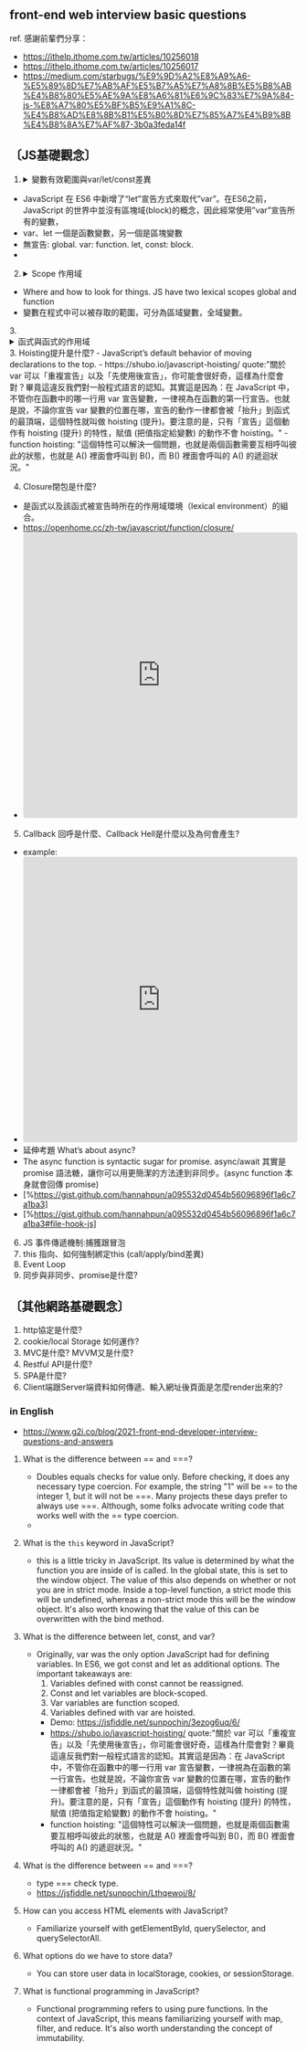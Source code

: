 ## front-end web interview basic questions

ref. 感謝前輩們分享：
- https://ithelp.ithome.com.tw/articles/10256018
- https://ithelp.ithome.com.tw/articles/10256017
- https://medium.com/starbugs/%E9%9D%A2%E8%A9%A6-%E5%89%8D%E7%AB%AF%E5%B7%A5%E7%A8%8B%E5%B8%AB%E4%B8%80%E5%AE%9A%E8%A6%81%E6%9C%83%E7%9A%84-js-%E8%A7%80%E5%BF%B5%E9%A1%8C-%E4%B8%AD%E8%8B%B1%E5%B0%8D%E7%85%A7%E4%B9%8B%E4%B8%8A%E7%AF%87-3b0a3feda14f

## 〔JS基礎觀念〕
1. <details><summary>變數有效範圍與var/let/const差異</summary>
 - JavaScript 在 ES6 中新增了“let”宣告方式來取代”var”。在ES6之前， JavaScript 的世界中並沒有區塊域(block)的概念，因此經常使用”var”宣告所有的變數，
 - var、let 一個是函數變數，另一個是區塊變數
 - 無宣告: global. var: function. let, const: block.
 - 
</details>

2. <details><summary>Scope 作用域</summary>
 - Where and how to look for things. JS have two lexical scopes global and function
 - 變數在程式中可以被存取的範圍，可分為區域變數，全域變數。
</details>
3. <details><summary>函式與函式的作用域</summary></details>
3. Hoisting提升是什麼?
 - JavaScript’s default behavior of moving declarations to the top.
 - https://shubo.io/javascript-hoisting/ quote:"關於 var 可以「重複宣告」以及「先使用後宣告」，你可能會很好奇，這樣為什麼會對？畢竟這違反我們對一般程式語言的認知。其實這是因為：在 JavaScript 中，不管你在函數中的哪一行用 var 宣告變數，一律視為在函數的第一行宣告。也就是說，不論你宣告 var 變數的位置在哪，宣告的動作一律都會被「抬升」到函式的最頂端，這個特性就叫做 hoisting (提升)。要注意的是，只有「宣告」這個動作有 hoisting (提升) 的特性，賦值 (把值指定給變數) 的動作不會 hoisting。"
      - function hoisting: "這個特性可以解決一個問題，也就是兩個函數需要互相呼叫彼此的狀態，也就是 A() 裡面會呼叫到 B()，而 B() 裡面會呼叫的 A() 的遞迴狀況。"

4. Closure閉包是什麼?
 - 是函式以及該函式被宣告時所在的作用域環境（lexical environment）的組合。
 - https://openhome.cc/zh-tw/javascript/function/closure/
 - <iframe src="https://codesandbox.io/embed/closure-qg5z25?fontsize=14&hidenavigation=1&theme=dark&view=editor"
     style="width:100%; height:500px; border:0; border-radius: 4px; overflow:hidden;"
     title="closure"
     allow="accelerometer; ambient-light-sensor; camera; encrypted-media; geolocation; gyroscope; hid; microphone; midi; payment; usb; vr; xr-spatial-tracking"
     sandbox="allow-forms allow-modals allow-popups allow-presentation allow-same-origin allow-scripts"
   ></iframe>

5. Callback 回呼是什麼、Callback Hell是什麼以及為何會產生?
 - example: 
 - <iframe src="https://codesandbox.io/embed/exciting-platform-hjlsqq?fontsize=14&hidenavigation=1&theme=dark&view=editor"
     style="width:100%; height:500px; border:0; border-radius: 4px; overflow:hidden;"
     title="callbackhell-promise"
     allow="accelerometer; ambient-light-sensor; camera; encrypted-media; geolocation; gyroscope; hid; microphone; midi; payment; usb; vr; xr-spatial-tracking"
     sandbox="allow-forms allow-modals allow-popups allow-presentation allow-same-origin allow-scripts"
   ></iframe>
 - 延伸考題 What’s about async?
  - The async function is syntactic sugar for promise.
async/await 其實是 promise 語法糖，讓你可以用更簡潔的方法達到非同步。(async function 本身就會回傳 promise)
 -  [%https://gist.github.com/hannahpun/a095532d0454b56096896f1a6c7a1ba3]
  - [%https://gist.github.com/hannahpun/a095532d0454b56096896f1a6c7a1ba3#file-hook-js]


6. JS 事件傳遞機制:捕獲跟冒泡
7. this 指向、如何強制綁定this (call/apply/bind差異)
8. Event Loop
9. 同步與非同步、promise是什麼?

## 〔其他網路基礎觀念〕
1. http協定是什麼?
2. cookie/local Storage 如何運作?
3. MVC是什麼? MVVM又是什麼?
4. Restful API是什麼?
5. SPA是什麼?
6. Client端跟Server端資料如何傳遞、輸入網址後頁面是怎麼render出來的?


### in English
- https://www.g2i.co/blog/2021-front-end-developer-interview-questions-and-answers
1. What is the difference between == and ===?
    - Doubles equals checks for value only. Before checking, it does any necessary type coercion. For example, the string "1" will be == to the integer 1, but it will not be ===. Many projects these days prefer to always use ===. Although, some folks advocate writing code that works well with the == type coercion.
    - 

1. What is the `this` keyword in JavaScript?
    - this is a little tricky in JavaScript. Its value is determined by what the function you are inside of is called. In the global state, this is set to the window object. The value of this also depends on whether or not you are in strict mode. Inside a top-level function, a strict mode this will be undefined, whereas a non-strict mode this will be the window object. It's also worth knowing that the value of this can be overwritten with the bind method.

1. What is the difference between let, const, and var?
    * Originally, var was the only option JavaScript had for defining variables. In ES6, we got const and let as additional options. The important takeaways are:
      1. Variables defined with const cannot be reassigned.
      2. Const and let variables are block-scoped.
      3. Var variables are function scoped.
      4. Variables defined with var are hoisted.
        - Demo: https://jsfiddle.net/sunpochin/3ezog6uq/6/ 
        - https://shubo.io/javascript-hoisting/ quote:"關於 var 可以「重複宣告」以及「先使用後宣告」，你可能會很好奇，這樣為什麼會對？畢竟這違反我們對一般程式語言的認知。其實這是因為：在 JavaScript 中，不管你在函數中的哪一行用 var 宣告變數，一律視為在函數的第一行宣告。也就是說，不論你宣告 var 變數的位置在哪，宣告的動作一律都會被「抬升」到函式的最頂端，這個特性就叫做 hoisting (提升)。要注意的是，只有「宣告」這個動作有 hoisting (提升) 的特性，賦值 (把值指定給變數) 的動作不會 hoisting。"
      - function hoisting: "這個特性可以解決一個問題，也就是兩個函數需要互相呼叫彼此的狀態，也就是 A() 裡面會呼叫到 B()，而 B() 裡面會呼叫的 A() 的遞迴狀況。"

1. What is the difference between == and ===?
    - type === check type.
    - https://jsfiddle.net/sunpochin/Lthqewoj/8/
1. How can you access HTML elements with JavaScript?
    - Familiarize yourself with getElementById, querySelector, and querySelectorAll.

1. What options do we have to store data?
    - You can store user data in localStorage, cookies, or sessionStorage.
1. What is functional programming in JavaScript?
    - Functional programming refers to using pure functions. In the context of JavaScript, this means familiarizing yourself with map, filter, and reduce. It's also worth understanding the concept of immutability.

